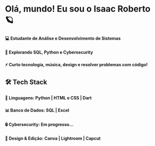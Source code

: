 <h1 align="left">Olá, mundo! Eu sou o Isaac Roberto 🪐</h1>

###

<h4 align="left">💻 Estudante de Análise e Desenvolvimento de Sistemas</h4>

###

<h4 align="left">🔎 Explorando SQL, Python e Cybersecurity</h4>

###

<h4 align="left">⚡ Curto tecnologia, música, design e resolver problemas com código!</h4>

###

<h2 align="left">🛠️ Tech Stack</h2>

###

<h4 align="left">🐍 Linguagens: Python | HTML e CSS | Dart</h4>

###

<h4 align="left">📊 Banco de Dados: SQL | Excel</h4>

###

<h4 align="left">🔒 Cybersecurity: Em progresso...</h4>

###

<h4 align="left">🎨 Design & Edição: Canva | Lightroom | Capcut</h4>

###
